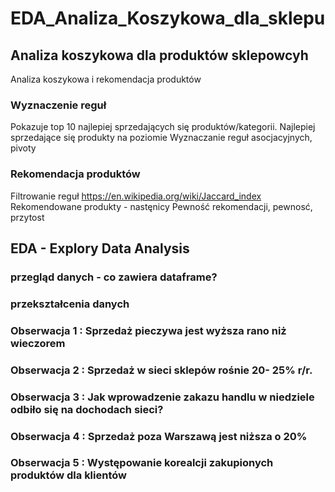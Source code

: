# EDA_Analiza_Koszykowa_dla_sklepu

## Analiza koszykowa dla produktów sklepowcyh
Analiza koszykowa i rekomendacja produktów

### Wyznaczenie reguł
Pokazuje top 10 najlepiej sprzedających się produktów/kategorii.
Najlepiej sprzedające się produkty na poziomie
Wyznaczanie reguł asocjacyjnych, pivoty

### Rekomendacja produktów
Filtrowanie reguł 
https://en.wikipedia.org/wiki/Jaccard_index
Rekomendowane produkty - nastęnicy
Pewność rekomendacji, pewnosć, przytost

## EDA - Explory Data Analysis

### przegląd danych - co zawiera dataframe?

### przekształcenia danych

### Obserwacja 1 : Sprzedaż pieczywa jest wyższa rano niż wieczorem

### Obserwacja 2 : Sprzedaż w sieci sklepów rośnie 20- 25% r/r.

### Obserwacja 3 : Jak wprowadzenie zakazu handlu w niedziele odbiło się na dochodach sieci?

### Obserwacja 4 : Sprzedaż poza Warszawą jest niższa o 20%

### Obserwacja 5 : Występowanie korealcji zakupionych produktów dla klientów
